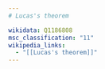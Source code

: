 ```yaml
---
# Lucas's theorem

wikidata: Q1186808
msc_classification: "11"
wikipedia_links:
  - "[[Lucas's theorem]]"
---
```

